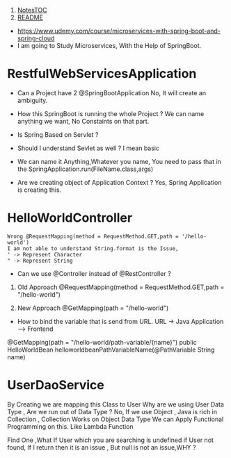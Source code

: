 1. [NotesTOC](/Notes%20TOC.md)
2. [README](/README.md)


- https://www.udemy.com/course/microservices-with-spring-boot-and-spring-cloud
- I am going to Study Microservices, With the Help of SpringBoot.

# RestfulWebServicesApplication
- Can a Project have 2 @SpringBootApplication
	No, It will create an ambiguity.

- How this SpringBoot is running the whole Project ?
	We can name anything we want, No Constaints on that part.

- Is Spring Based on Servlet ?
- Should I understand Sevlet as well ? I mean basic

- We can name it Anything,Whatever you name, 
	You need to pass that in the SpringApplication.run(FileName.class,args)
 
- Are we creating object of Application Context ?
	Yes, Spring Application is creating this.


# HelloWorldController
	Wrong @RequestMapping(method = RequestMethod.GET,path = '/hello-world')
	I am not able to understand String.format is the Issue,
	' -> Represent Character 
	" -> Represent String 
 
- Can we use @Controller instead of @RestController ?

1. Old Approach
	@RequestMapping(method = RequestMethod.GET,path = "/hello-world")
	
2. New Approach
	@GetMapping(path = "/hello-world")


- How to bind the variable that is send from URL.
	URL -> Java Application --> Frontend

@GetMapping(path = "/hello-world/path-variable/{name}")
public HelloWorldBean helloworldbeanPathVariableName(@PathVariable String name) 


# UserDaoService
By Creating we are mapping this Class to User
Why are we using User Data Type , Are we run out of Data Type ?
No, If we use Object , Java is rich in Collection , Collection Works on Object Data Type
We can Apply Functional Programming on this.
Like Lambda Function


Find One ,What If User which you are searching is undefined
if User not found, If I return then it is an issue , But null is not an issue,WHY ?
		